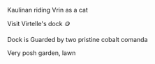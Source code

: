 
Kaulinan riding Vrin as a cat

Visit Virtelle's dock 🪙

Dock is Guarded by two pristine cobalt comanda

Very posh garden, lawn



